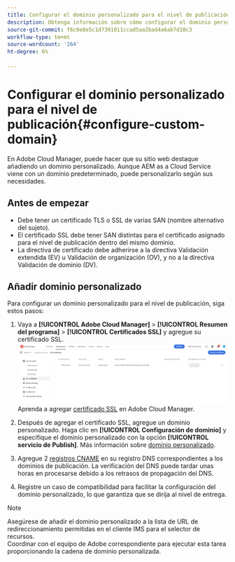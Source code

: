 ```yaml
---
title: Configurar el dominio personalizado para el nivel de publicación
description: Obtenga información sobre cómo configurar el dominio personalizado para el nivel de publicación en Adobe Cloud Manager.
source-git-commit: f6c0e8e5c1d7391011ccad5aa2bad4a6ab7d10c3
workflow-type: tm+mt
source-wordcount: '264'
ht-degree: 6%

---
```



# Configurar el dominio personalizado para el nivel de publicación{#configure-custom-domain}

En Adobe Cloud Manager, puede hacer que su sitio web destaque añadiendo un dominio personalizado. Aunque AEM as a Cloud Service viene con un dominio predeterminado, puede personalizarlo según sus necesidades.

## Antes de empezar

* Debe tener un certificado TLS o SSL de varias SAN (nombre alternativo del sujeto).
* El certificado SSL debe tener SAN distintas para el certificado asignado para el nivel de publicación dentro del mismo dominio.
* La directiva de certificado debe adherirse a la directiva Validación extendida (EV) u Validación de organización (OV), y no a la directiva Validación de dominio (DV).


## Añadir dominio personalizado

Para configurar un dominio personalizado para el nivel de publicación, siga estos pasos:

1. Vaya a **[!UICONTROL Adobe Cloud Manager]** > **[!UICONTROL Resumen del programa]** > **[!UICONTROL Certificados SSL]** y agregue su certificado SSL.
   ![imagen](/help/assets/assets/ssl-certificate.png)
Aprenda a agregar [certificado SSL](/help/implementing/cloud-manager/managing-ssl-certifications/add-ssl-certificate.md) en Adobe Cloud Manager.

1. Después de agregar el certificado SSL, agregue un dominio personalizado. Haga clic en **[!UICONTROL Configuración de dominio]** y especifique el dominio personalizado con la opción **[!UICONTROL servicio de Publish]**.
Más información sobre [dominio personalizado](/help/implementing/cloud-manager/custom-domain-names/add-custom-domain-name.md).

1. Agregue 2 [registros CNAME](/help/implementing/cloud-manager/custom-domain-names/configure-dns-settings.md) en su registro DNS correspondientes a los dominios de publicación.
La verificación del DNS puede tardar unas horas en procesarse debido a los retrasos de propagación del DNS.

1. Registre un caso de compatibilidad para facilitar la configuración del dominio personalizado, lo que garantiza que se dirija al nivel de entrega.

>[!NOTE]
>
> Asegúrese de añadir el dominio personalizado a la lista de URL de redireccionamiento permitidas en el cliente IMS para el selector de recursos.<br>Coordinar con el equipo de Adobe correspondiente para ejecutar esta tarea proporcionando la cadena de dominio personalizada.

